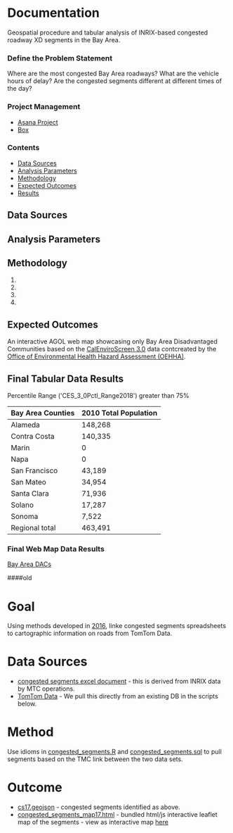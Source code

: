 # Documentation
Geospatial procedure and tabular analysis of INRIX-based congested roadway XD segments in the Bay Area.  

### Define the Problem Statement  

Where are the most congested Bay Area roadways? What are the vehicle hours of delay? Are the congested segments different at different times of the day?  

### Project Management 

- [Asana Project](https://app.asana.com/0/412103232252676/1128376588486927) 
- [Box](https://mtcdrive.box.com/s/j4qnkfwupq1xvsuwzpuyirzp3x4bolup)

### Contents 

- [Data Sources](#data-sources)
- [Analysis Parameters](#analysis-parameters)
- [Methodology](#methodology)
- [Expected Outcomes](#expected-outcomes)
- [Results](#results)

## Data Sources  
 
## Analysis Parameters  
  

## Methodology  

1.  
2.  
3. 
4. 

## Expected Outcomes

An interactive AGOL web map showcasing only Bay Area Disadvantaged Communities based on the [CalEnviroScreen 3.0](https://oehha.ca.gov/calenviroscreen/report/calenviroscreen-30) data contcreated by the [Office of Environmental Health Hazard Assessment (OEHHA)](https://oehha.ca.gov/).  


## Final Tabular Data Results  

Percentile Range ('CES_3_0Pctl_Range2018') greater than 75%

| Bay Area Counties  	| 2010 Total Population | 
|-----------------------|-----------------------|
| Alameda               | 148,268           	| 
| Contra Costa	 	 	| 140,335	            | 
| Marin	 	 	        | 0	                    | 
| Napa                  | 0 	                | 
| San Francisco	 	 	| 43,189                |  
| San Mateo	 	        | 34,954	            | 
| Santa Clara           | 71,936                | 
| Solano    	 	 	| 17,287 	            | 
| Sonoma 	 	        | 7,522	                | 
| Regional total        | 463,491               | 


### Final Web Map Data Results  

[Bay Area DACs](https://mtc.maps.arcgis.com/home/webmap/viewer.html?webmap=fb249db7b20644f7b94ecd8a0d8c2207&extent=-124.0323,37.1176,-120.6567,38.5514)  





####old
# Goal 

Using methods developed in [2016](https://github.com/BayAreaMetro/Data-And-Visualization-Projects/tree/a12f64779e17d3d19cebb5657ff50afa90d2b195/congested_segments/2016), linke congested segments spreadsheets to cartographic information on roads from TomTom Data.  

# Data Sources

- [congested segments excel document](https://github.com/BayAreaMetro/Data-And-Visualization-Projects/blob/master/congested_segments/2017/data/WeekdayCongestedSegmentsList_2017_v2.xlsx) - this is derived from INRIX data by MTC operations.  
- [TomTom Data](http://gis.mtc.ca.gov/home/tomtom.html) - We pull this directly from an existing DB in the scripts below. 

# Method

Use idioms in [congested_segments.R](congested_segments.R) and [congested_segments.sql](congested_segments.sql) to pull segments based on the TMC link between the two data sets. 

# Outcome

- [cs17.geojson](cs17.geojson) - congested segments identified as above.  
- [congested_segments_map17.html](congested_segments_map17.html) - bundled html/js interactive leaflet map of the segments - view as interactive map [here](https://cdn.rawgit.com/BayAreaMetro/Data-And-Visualization-Projects/master/congested_segments/2017/congested_segments_map17.html)
